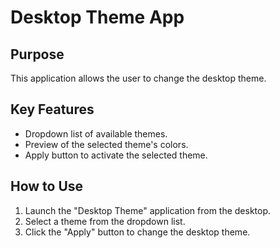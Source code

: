 # Desktop Theme App

## Purpose

This application allows the user to change the desktop theme.

## Key Features

-   Dropdown list of available themes.
-   Preview of the selected theme's colors.
-   Apply button to activate the selected theme.

## How to Use

1.  Launch the "Desktop Theme" application from the desktop.
2.  Select a theme from the dropdown list.
3.  Click the "Apply" button to change the desktop theme.
